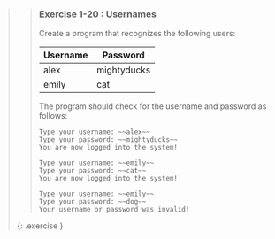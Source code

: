 >>### Exercise 1-20 : Usernames
>>
>>Create a program that recognizes the following users:
>>
>> | Username | Password    |
>> |----------|-------------|
>> | alex     | mightyducks |
>> | emily    | cat         |
>>
>>The program should check for the username and password as follows:
>>
>>```output
>>Type your username: ~~alex~~
>>Type your password: ~~mightyducks~~
>>You are now logged into the system!
>>```
>>
>>```output
>>Type your username: ~~emily~~
>>Type your password: ~~cat~~
>>You are now logged into the system!
>>```
>>
>>```output
>>Type your username: ~~emily~~
>>Type your password: ~~dog~~
>>Your username or password was invalid!
>>```
>{: .exercise }
